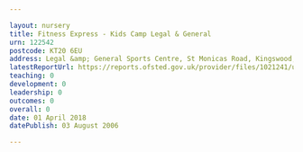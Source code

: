 ```yaml
---

layout: nursery
title: Fitness Express - Kids Camp Legal & General
urn: 122542
postcode: KT20 6EU
address: Legal &amp; General Sports Centre, St Monicas Road, Kingswood, Tadworth, Surrey, KT20 6EU
latestReportUrl: https://reports.ofsted.gov.uk/provider/files/1021241/urn/122542.pdf
teaching: 0
development: 0
leadership: 0
outcomes: 0
overall: 0
date: 01 April 2018 
datePublish: 03 August 2006

---
```

